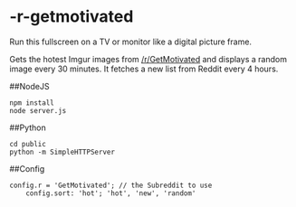 -r-getmotivated
===============

Run this fullscreen on a TV or monitor like a digital picture frame.

Gets the hotest Imgur images from [/r/GetMotivated](http://www.reddit.com/r/GetMotivated/) and displays a random image every 30 minutes. It fetches a new list from Reddit every 4 hours.


##NodeJS

    npm install
    node server.js

##Python

    cd public
    python -m SimpleHTTPServer

    
##Config

    config.r = 'GetMotivated'; // the Subreddit to use
		config.sort: 'hot'; 'hot', 'new', 'random'